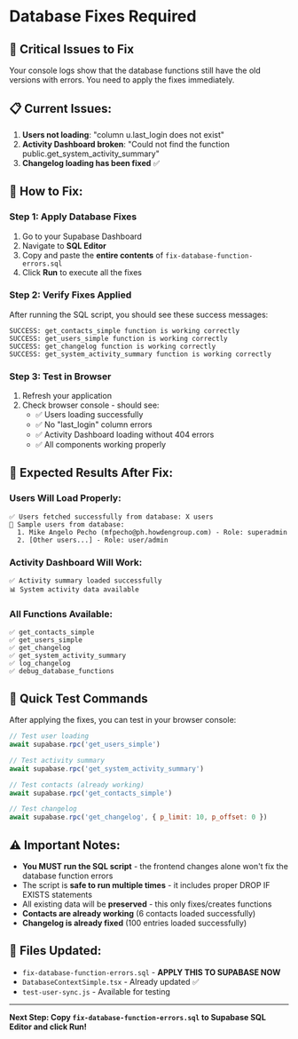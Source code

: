 # Database Fixes Required

## 🚨 Critical Issues to Fix

Your console logs show that the database functions still have the old versions with errors. You need to apply the fixes immediately.

## 📋 Current Issues:

1. **Users not loading**: "column u.last_login does not exist" 
2. **Activity Dashboard broken**: "Could not find the function public.get_system_activity_summary"
3. **Changelog loading has been fixed** ✅

## 🔧 How to Fix:

### Step 1: Apply Database Fixes
1. Go to your Supabase Dashboard
2. Navigate to **SQL Editor**
3. Copy and paste the **entire contents** of `fix-database-function-errors.sql`
4. Click **Run** to execute all the fixes

### Step 2: Verify Fixes Applied
After running the SQL script, you should see these success messages:
```
SUCCESS: get_contacts_simple function is working correctly
SUCCESS: get_users_simple function is working correctly  
SUCCESS: get_changelog function is working correctly
SUCCESS: get_system_activity_summary function is working correctly
```

### Step 3: Test in Browser
1. Refresh your application
2. Check browser console - should see:
   - ✅ Users loading successfully 
   - ✅ No "last_login" column errors
   - ✅ Activity Dashboard loading without 404 errors
   - ✅ All components working properly

## 🎯 Expected Results After Fix:

### Users Will Load Properly:
```
✅ Users fetched successfully from database: X users
👥 Sample users from database:
  1. Mike Angelo Pecho (mfpecho@ph.howdengroup.com) - Role: superadmin
  2. [Other users...] - Role: user/admin
```

### Activity Dashboard Will Work:
```
✅ Activity summary loaded successfully
📊 System activity data available
```

### All Functions Available:
```
✅ get_contacts_simple
✅ get_users_simple  
✅ get_changelog
✅ get_system_activity_summary
✅ log_changelog
✅ debug_database_functions
```

## 🚀 Quick Test Commands

After applying the fixes, you can test in your browser console:

```javascript
// Test user loading
await supabase.rpc('get_users_simple')

// Test activity summary  
await supabase.rpc('get_system_activity_summary')

// Test contacts (already working)
await supabase.rpc('get_contacts_simple')

// Test changelog
await supabase.rpc('get_changelog', { p_limit: 10, p_offset: 0 })
```

## ⚠️ Important Notes:

- **You MUST run the SQL script** - the frontend changes alone won't fix the database function errors
- The script is **safe to run multiple times** - it includes proper DROP IF EXISTS statements
- All existing data will be **preserved** - this only fixes/creates functions
- **Contacts are already working** (6 contacts loaded successfully)
- **Changelog is already fixed** (100 entries loaded successfully)

## 🔗 Files Updated:
- `fix-database-function-errors.sql` - **APPLY THIS TO SUPABASE NOW**
- `DatabaseContextSimple.tsx` - Already updated ✅
- `test-user-sync.js` - Available for testing

---

**Next Step: Copy `fix-database-function-errors.sql` to Supabase SQL Editor and click Run!**